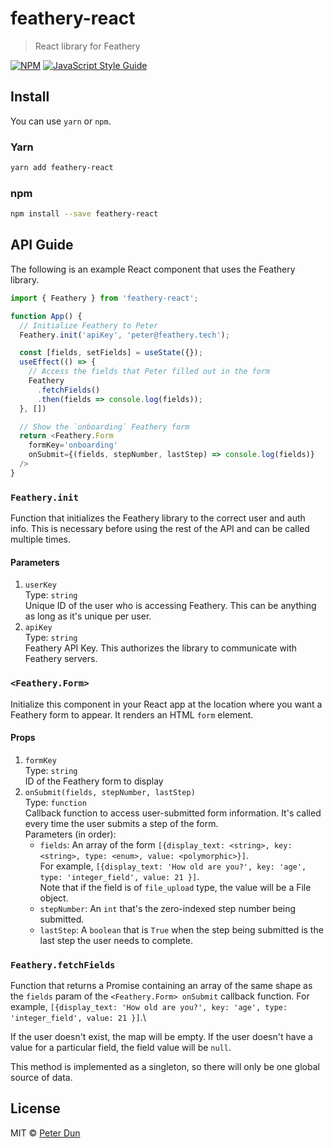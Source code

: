 # feathery-react

> React library for Feathery

[![NPM](https://img.shields.io/npm/v/feathery-react.svg)](https://www.npmjs.com/package/feathery-react) [![JavaScript Style Guide](https://img.shields.io/badge/code_style-standard-brightgreen.svg)](https://standardjs.com)

## Install
You can use `yarn` or `npm`.
### Yarn
```bash
yarn add feathery-react
```
### npm
```bash
npm install --save feathery-react
```

## API Guide
The following is an example React component that uses the Feathery library.
```JavaScript
import { Feathery } from 'feathery-react';

function App() {
  // Initialize Feathery to Peter
  Feathery.init('apiKey', 'peter@feathery.tech');

  const [fields, setFields] = useState({});
  useEffect(() => {
    // Access the fields that Peter filled out in the form
    Feathery
      .fetchFields()
      .then(fields => console.log(fields));
  }, [])

  // Show the `onboarding` Feathery form
  return <Feathery.Form
    formKey='onboarding'
    onSubmit={(fields, stepNumber, lastStep) => console.log(fields)}
  />
}
```

### `Feathery.init`
Function that initializes the Feathery library to the correct user and auth info.
This is necessary before using the rest of the API and can be called multiple times.

#### Parameters
1. `userKey`\
   Type: `string`\
   Unique ID of the user who is accessing Feathery. This can be anything as long as it's unique per user.
2. `apiKey`\
   Type: `string`\
   Feathery API Key. This authorizes the library to communicate with Feathery servers.

### `<Feathery.Form>`
Initialize this component in your React app at the location where
you want a Feathery form to appear. It renders an HTML `form` element.

#### Props
1. `formKey`\
   Type: `string`\
   ID of the Feathery form to display
2. `onSubmit(fields, stepNumber, lastStep)`\
   Type: `function`\
   Callback function to access user-submitted form information.
   It's called every time the user submits a step of the form.\
   Parameters (in order):
    * `fields`: An array of the form
      `[{display_text: <string>, key: <string>, type: <enum>, value: <polymorphic>}]`.\
      For example, `[{display_text: 'How old are you?', key: 'age', type: 'integer_field', value: 21 }]`.\
      Note that if the field is of `file_upload` type, the value will be a File object.
    * `stepNumber`: An `int` that's the zero-indexed step number being submitted.
    * `lastStep`: A `boolean` that is `True` when the step being submitted is
      the last step the user needs to complete.

### `Feathery.fetchFields`
Function that returns a Promise containing an array of the same shape as the
`fields` param of the `<Feathery.Form> onSubmit` callback function.
For example, `[{display_text: 'How old are you?', key: 'age', type: 'integer_field', value: 21 }]`.\

If the user doesn't exist, the map will be empty. If the user doesn't have a
value for a particular field, the field value will be `null`.

This method is implemented as a singleton, so there will only be one
global source of data.

## License
MIT © [Peter Dun](https://github.com/bo-dun-1)
